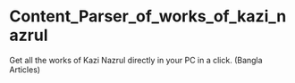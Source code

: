 # Content_Parser_of_works_of_kazi_nazrul
 Get all the works of Kazi Nazrul directly in your PC in a click. (Bangla Articles)
